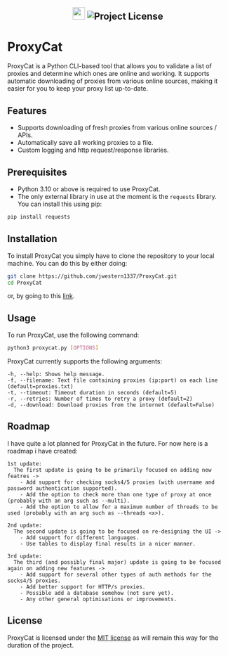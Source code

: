 <h2 align="center">
  <img src=https://forthebadge.com/images/badges/made-with-python.svg height=28> 
  <img alt="Project License" src="https://img.shields.io/github/license/billyeatcookies/Biscuit?style=for-the-badge"> 
</h2>

# ProxyCat
ProxyCat is a Python CLI-based tool that allows you to validate a list of proxies and determine which ones are online and working. It supports automatic downloading of proxies from various online sources, making it easier for you to keep your proxy list up-to-date.

## Features
- Supports downloading of fresh proxies from various online sources / APIs.
- Automatically save all working proxies to a file.
- Custom logging and http request/response libraries.

## Prerequisites
- Python 3.10 or above is required to use ProxyCat.
- The only external library in use at the moment is the `requests` library. You can install this using pip:
  
```bash
pip install requests
```

## Installation
To install ProxyCat you simply have to clone the repository to your local machine.
You can do this by either doing:

```bash
git clone https://github.com/jwestern1337/ProxyCat.git
cd ProxyCat
```

or, by going to this [link](https://github.com/jwestern1337/ProxyCat/archive/refs/heads/main.zip).

## Usage
To run ProxyCat, use the following command:

```bash
python3 proxycat.py [OPTIONS]
```

ProxyCat currently supports the following arguments:
```
-h, --help: Shows help message.
-f, --filename: Text file containing proxies (ip:port) on each line (default=proxies.txt)
-t, --timeout: Timeout duration in seconds (default=5)
-r, --retries: Number of times to retry a proxy (default=2)
-d, --download: Download proxies from the internet (default=False)
```

## Roadmap
I have quite a lot planned for ProxyCat in the future. For now here is a roadmap i have created:

```
1st update:
  The first update is going to be primarily focused on adding new featres ->
    - Add support for checking socks4/5 proxies (with username and password authentication supported).
    - Add the option to check more than one type of proxy at once (probably with an arg such as --multi).
    - Add the option to allow for a maximum number of threads to be used (probably with an arg such as --threads <x>).

2nd update:
  The second update is going to be focused on re-designing the UI ->
    - Add support for different languages.
    - Use tables to display final results in a nicer manner.

3rd update:
  The third (and possibly final major) update is going to be focused again on adding new features ->
    - Add support for several other types of auth methods for the socks4/5 proxies.
    - Add better support for HTTP/s proxies.
    - Possible add a database somehow (not sure yet).
    - Any other general optimisations or improvements.
```

## License
ProxyCat is licensed under the [MIT license](https://opensource.org/license/mit/) as will remain this way for the duration of the project.
